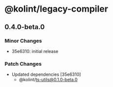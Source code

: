 # @kolint/legacy-compiler

## 0.4.0-beta.0

### Minor Changes

- 35e6310: initial release

### Patch Changes

- Updated dependencies [35e6310]
  - @kolint/ts-utils@0.1.0-beta.0
